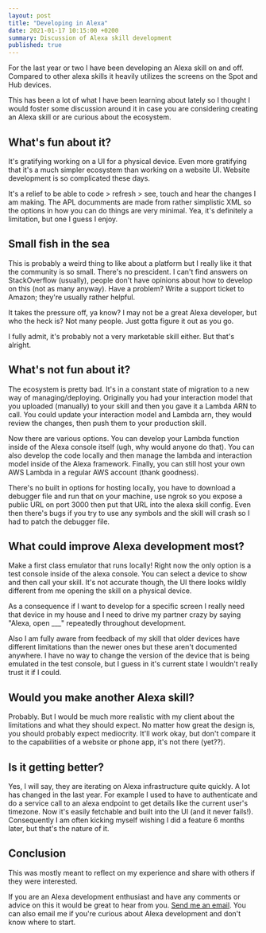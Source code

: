 ```yaml
---
layout: post
title: "Developing in Alexa"
date: 2021-01-17 10:15:00 +0200
summary: Discussion of Alexa skill development
published: true
---
```


For the last year or two I have been developing an Alexa skill on and off.  Compared to other alexa skills it heavily utilizes the screens on the Spot and Hub devices.

This has been a lot of what I have been learning about lately so I thought I would foster some discussion around it in case you are considering creating an Alexa skill or are curious about the ecosystem.

What's fun about it?
-------------------
It's gratifying working on a UI for a physical device.  Even more gratifying that it's a much simpler ecosystem than working on a website UI.  Website development is so complicated these days.

It's a relief to be able to code > refresh > see, touch and hear the changes I am making.  The APL documments are made from rather simplistic XML so the options in how you can do things are very minimal.  Yea, it's definitely a limitation, but one I guess I enjoy.

Small fish in the sea
-------------------
This is probably a weird thing to like about a platform but I really like it that the community is so small.  There's no prescident.  I can't find answers on StackOverflow (usually), people don't have opinions about how to develop on this (not as many anyway).  Have a problem?  Write a support ticket to Amazon; they're usually rather helpful.

It takes the pressure off, ya know?  I may not be a great Alexa developer, but who the heck is?  Not many people.  Just gotta figure it out as you go.

I fully admit, it's probably not a very marketable skill either.  But that's alright.

What's not fun about it?
-------------------
The ecosystem is pretty bad.  It's in a constant state of migration to a new way of managing/deploying.  Originally you had your interaction model that you uploaded (manually) to your skill and then you gave it a Lambda ARN to call.  You could update your interaction model and Lambda arn, they would review the changes, then push them to your production skill.

Now there are various options.  You can develop your Lambda function inside of the Alexa console itself (ugh, why would anyone do that).  You can also develop the code locally and then manage the lambda and interaction model inside of the Alexa framework.  Finally, you can still host your own AWS Lambda in a regular AWS account (thank goodness).

There's no built in options for hosting locally, you have to download a debugger file and run that on your machine, use ngrok so you expose a public URL on port 3000 then put that URL into the alexa skill config.  Even then there's bugs if you try to use any symbols and the skill will crash so I had to patch the debugger file.

What could improve Alexa development most?
-------------------
Make a first class emulator that runs locally!  Right now the only option is a test console inside of the alexa console.  You can select a device to show and then call your skill.  It's not accurate though, the UI there looks wildly different from me opening the skill on a physical device.  

As a consequence if I want to develop for a specific screen I really need that device in my house and I need to drive my partner crazy by saying "Alexa, open ___" repeatedly throughout development.

Also I am fully aware from feedback of my skill that older devices have different limitations than the newer ones but these aren't documented anywhere.  I have no way to change the version of the device that is being emulated in the test console, but I guess in it's current state I wouldn't really trust it if I could.

Would you make another Alexa skill?
-------------------
Probably.  But I would be much more realistic with my client about the limitations and what they should expect.  No matter how great the design is, you should probably expect mediocrity.  It'll work okay, but don't compare it to the capabilities of a website or phone app, it's not there (yet??).

Is it getting better?
-------------------
Yes, I will say, they are iterating on Alexa infrastructure quite quickly.  A lot has changed in the last year.  For example I used to have to authenticate and do a service call to an alexa endpoint to get details like the current user's timezone.  Now it's easily fetchable and built into the UI (and it never fails!).  Consequently I am often kicking myself wishing I did a feature 6 months later, but that's the nature of it.

Conclusion
-------------------
This was mostly meant to reflect on my experience and share with others if they were interested.

If you are an Alexa development enthusiast and have any comments or advice on this it would be great to hear from you.  <a href="mailto:britney.devs@gmail.com">Send me an email</a>.  You can also email me if you're curious about Alexa development and don't know where to start.  